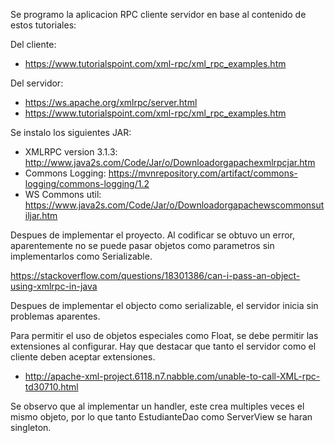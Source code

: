 Se programo la aplicacion RPC cliente servidor en base al contenido de 
estos tutoriales:

Del cliente:
- https://www.tutorialspoint.com/xml-rpc/xml_rpc_examples.htm

Del servidor:
- https://ws.apache.org/xmlrpc/server.html
- https://www.tutorialspoint.com/xml-rpc/xml_rpc_examples.htm

Se instalo los siguientes JAR:

- XMLRPC version 3.1.3: http://www.java2s.com/Code/Jar/o/Downloadorgapachexmlrpcjar.htm
- Commons Logging: https://mvnrepository.com/artifact/commons-logging/commons-logging/1.2
- WS Commons util: https://www.java2s.com/Code/Jar/o/Downloadorgapachewscommonsutiljar.htm

Despues de implementar el proyecto. Al codificar se obtuvo un error, aparentemente 
no se puede pasar objetos como parametros sin implementarlos como Serializable.

https://stackoverflow.com/questions/18301386/can-i-pass-an-object-using-xmlrpc-in-java

Despues de implementar el objecto como serializable, el servidor inicia sin problemas
aparentes.

Para permitir el uso de objetos especiales como Float, se debe permitir las extensiones
al configurar. Hay que destacar que tanto el servidor como el cliente deben aceptar 
extensiones.

- http://apache-xml-project.6118.n7.nabble.com/unable-to-call-XML-rpc-td30710.html

Se observo que al implementar un handler, este crea multiples veces el mismo objeto,
por lo que tanto EstudianteDao como ServerView se haran singleton.